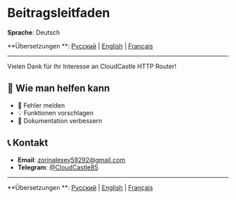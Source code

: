 # Beitragsleitfaden

**Sprache**: Deutsch

**Übersetzungen
**: [Русский](../ru/CONTRIBUTING.md) | [English](../en/CONTRIBUTING.md) | [Français](../fr/CONTRIBUTING.md)

---

Vielen Dank für Ihr Interesse an CloudCastle HTTP Router!

## 🤝 Wie man helfen kann

- 🐛 Fehler melden
- 💡 Funktionen vorschlagen
- 📝 Dokumentation verbessern

## 📞 Kontakt

- **Email**: zorinalexey59292@gmail.com
- **Telegram**: [@CloudCastle85](https://t.me/CloudCastle85)

---

**Übersetzungen
**: [Русский](../ru/CONTRIBUTING.md) | [English](../en/CONTRIBUTING.md) | [Français](../fr/CONTRIBUTING.md)
